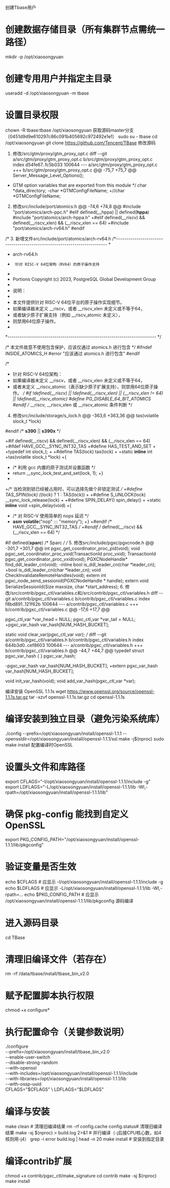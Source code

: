 创建Tbase用户
# 创建数据存储目录（所有集群节点需统一路径）
mkdir -p /opt/xiaosongyuan
# 创建专用用户并指定主目录
useradd -d /opt/xiaosongyuan -m tbase  
# 设置目录权限
chown -R tbase:tbase /opt/xiaosongyuan
获取源码master分支（0451d9d9e610297c86c091b405692c972492e1e1）
sudo su - tbase
cd /opt/xiaosongyuan
git clone https://github.com/Tencent/TBase
修改源码
1. 修改/src/gtm/proxy/gtm_proxy_opt.c
diff --git a/src/gtm/proxy/gtm_proxy_opt.c b/src/gtm/proxy/gtm_proxy_opt.c
index d54fe67..fc5b033 100644
--- a/src/gtm/proxy/gtm_proxy_opt.c
+++ b/src/gtm/proxy/gtm_proxy_opt.c
@@ -75,7 +75,7 @@ Server_Message_Level_Options();
  * GTM option variables that are exported from this module
  */
 char       *data_directory;
-char       *GTMConfigFileName;
+//char       *GTMConfigFileName;
2. 修改src/include/port/atomics.h
@@ -74,6 +74,8 @@
#include "port/atomics/arch-ppc.h"
#elif defined(__hppa) || defined(__hppa__)
#include "port/atomics/arch-hppa.h"
+#elif defined(__riscv) && defined(__riscv_xlen) && (__riscv_xlen == 64)
+#include "port/atomics/arch-rv64.h"
#endif

/*
3. 新增文件src/include/port/atomics/arch-rv64.h
/*-------------------------------------------------------------------------
 *
 * arch-rv64.h
 *      针对 RISC-V 64位架构（RV64）的原子操作支持
 *
 * Portions Copyright (c) 2023, PostgreSQL Global Development Group
 *
 * 说明：
 *
 * 本文件提供针对 RISC-V 64位平台的原子操作实现细节。
 * 如果编译器未定义 __riscv，或者 __riscv_xlen 未定义或不等于64，
 * 或者缺少原子扩展支持（例如 __riscv_atomic 未定义），
 * 则禁用64位原子操作。
 *
 *-------------------------------------------------------------------------
 */

/* 本文件故意不使用包含保护，应该仅通过 atomics.h 进行包含 */
#ifndef INSIDE_ATOMICS_H
#error "应该通过 atomics.h 进行包含"
#endif

/*
 * 针对 RISC-V 64位架构：
 * 如果编译器未定义 __riscv，或者 __riscv_xlen 未定义或不等于64，
 * 或者未定义 __riscv_atomic（表示缺少原子扩展支持），则禁用64位原子操作。
 */
#if !defined(__riscv) || !defined(__riscv_xlen) || (__riscv_xlen != 64) || !defined(__riscv_atomic)
#define PG_DISABLE_64_BIT_ATOMICS
#endif  /* __riscv, __riscv_xlen 或 __riscv_atomic 条件判断 */
4. 修改src/include/storage/s_lock.h
@@ -363,6 +363,36 @@ tas(volatile slock_t *lock)

#endif     /* __s390__ || __s390x__ */

+#if defined(__riscv) && defined(__riscv_xlen) && (__riscv_xlen == 64)
+#ifdef HAVE_GCC__SYNC_INT32_TAS
+#define HAS_TEST_AND_SET
+
+typedef int slock_t;
+
+#define TAS(lock) tas(lock)
+
+static __inline__ int
+tas(volatile slock_t *lock)
+{
+    /* 利用 gcc 内置的原子测试并设置函数 */
+    return __sync_lock_test_and_set(lock, 1);
+}
+
+/* 当检测到锁已经被占用时，可以选择先做个非锁定测试 */
+#define TAS_SPIN(lock)    (*(lock) ? 1 : TAS(lock))
+
+#define S_UNLOCK(lock) __sync_lock_release(lock)
+
+#define SPIN_DELAY() spin_delay()
+
+static __inline__ void
+spin_delay(void)
+{
+    /* 对 RISC-V 使用简单的 nops 延迟 */
+   __asm__ __volatile__("nop" ::: "memory");
+}
+#endif  /* HAVE_GCC__SYNC_INT32_TAS */
+#endif  /* defined(__riscv) && (__riscv_xlen == 64) */

#if defined(__sparc__)        /* Sparc */
/*
5. 修改src/include/pgxc/pgxcnode.h
@@ -301,7 +301,7 @@ int pgxc_get_coordinator_proc_pid(void);
void pgxc_set_coordinator_proc_vxid(TransactionId proc_vxid);
TransactionId pgxc_get_coordinator_proc_vxid(void);
PGXCNodeHandle* find_ddl_leader_cn(void);
-inline bool  is_ddl_leader_cn(char *leader_cn);
+bool  is_ddl_leader_cn(char *leader_cn);
void CheckInvalidateRemoteHandles(void);
extern int pgxc_node_send_sessionid(PGXCNodeHandle * handle);
extern void SerializeSessionId(Size maxsize, char *start_address);
6. 修改/src/contrib/pgxc_ctl/variables.c和/src/contrib/pgxc_ctl/variables.h
diff --git a/contrib/pgxc_ctl/variables.c b/contrib/pgxc_ctl/variables.c
index f8bd891..121f62b 100644
--- a/contrib/pgxc_ctl/variables.c
+++ b/contrib/pgxc_ctl/variables.c
@@ -17,6 +17,7 @@
 
 pgxc_ctl_var *var_head = NULL;
 pgxc_ctl_var *var_tail = NULL;
+pgxc_var_hash var_hash[NUM_HASH_BUCKET];
 
 static void clear_var(pgxc_ctl_var *var);
 /*
diff --git a/contrib/pgxc_ctl/variables.h b/contrib/pgxc_ctl/variables.h
index 644b3d0..cef8603 100644
--- a/contrib/pgxc_ctl/variables.h
+++ b/contrib/pgxc_ctl/variables.h
@@ -44,7 +44,7 @@ typedef struct pgxc_var_hash {
 } pgxc_var_hash;
 
 
-pgxc_var_hash var_hash[NUM_HASH_BUCKET];
+extern pgxc_var_hash var_hash[NUM_HASH_BUCKET];
 
 void init_var_hash(void);
 void add_var_hash(pgxc_ctl_var *var);

编译安装 OpenSSL 1.1.1s
wget https://www.openssl.org/source/openssl-1.1.1s.tar.gz
tar -xzvf openssl-1.1.1s.tar.gz
cd openssl-1.1.1s

# 编译安装到独立目录（避免污染系统库）
./config --prefix=/opt/xiaosongyuan/install/openssl-1.1.1 --openssldir=/opt/xiaosongyuan/install/openssl-1.1.1/ssl
make -j$(nproc)
sudo make install
配置编译时OpenSSL
# 设置头文件和库路径
export CFLAGS="-I/opt/xiaosongyuan/install/openssl-1.1.1/include -g"
export LDFLAGS="-L/opt/xiaosongyuan/install/openssl-1.1.1/lib -Wl,-rpath=/opt/xiaosongyuan/install/openssl-1.1.1/lib"

# 确保 pkg-config 能找到自定义 OpenSSL
export PKG_CONFIG_PATH="/opt/xiaosongyuan/install/openssl-1.1.1/lib/pkgconfig"

# 验证变量是否生效
echo $CFLAGS      # 应显示 -I/opt/xiaosongyuan/install/openssl-1.1.1/include -g
echo $LDFLAGS     # 应显示 -L/opt/xiaosongyuan/install/openssl-1.1.1/lib -Wl,-rpath=...
echo $PKG_CONFIG_PATH  # 应显示 /opt/xiaosongyuan/install/openssl-1.1.1/lib/pkgconfig
源码编译
# 进入源码目录
cd TBase

# 清理旧编译文件（若存在）
rm -rf /data/tbase/install/tbase_bin_v2.0

# 赋予配置脚本执行权限
chmod +x configure*

# 执行配置命令（关键参数说明）
./configure \
  --prefix=/opt/xiaosongyuan/install/tbase_bin_v2.0 \
  --enable-user-switch \
  --disable-strong-random \
  --with-openssl \
  --with-includes=/opt/xiaosongyuan/install/openssl-1.1.1/include \
  --with-libraries=/opt/xiaosongyuan/install/openssl-1.1.1/lib \
  --with-ossp-uuid \
  CFLAGS="$CFLAGS" \
  LDFLAGS="$LDFLAGS"

# 编译与安装
make clean       # 清理旧编译结果
rm -rf config.cache config.status# 清理旧编译结果
make -sj $(nproc) > build.log 2>&1 # 并行编译（-j后接CPU核心数，如4核则用-j4）
grep -i error build.log | head -n 20
make install     # 安装到指定目录

# 编译contrib扩展
chmod +x contrib/pgxc_ctl/make_signature
cd contrib
make -sj $(nproc)
make install
